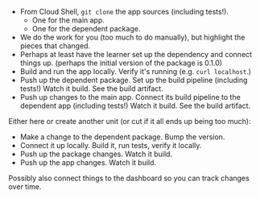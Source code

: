 * From Cloud Shell, `git clone` the app sources (including tests!).
  * One for the main app.
  * One for the dependent package.
* We do the work for you (too much to do manually), but highlight the pieces that changed.
* Perhaps at least have the learner set up the dependency and connect things up. (perhaps the initial version of the package is 0.1.0)
* Build and run the app locally. Verify it's running (e.g. `curl localhost`.)
* Push up the dependent package. Set up the build pipeline (including tests!) Watch it build. See the build artifact.
* Push up changes to the main app. Connect its build pipeline to the dependent app (including tests!) Watch it build. See the build artifact.

Either here or create another unit (or cut if it all ends up being too much):

* Make a change to the dependent package. Bump the version.
* Connect it up locally. Build it, run tests, verify it locally.
* Push up the package changes. Watch it build.
* Push up the app changes. Watch it build.

Possibly also connect things to the dashboard so you can track changes over time.